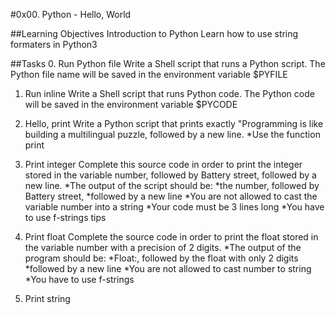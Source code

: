 #0x00. Python - Hello, World

##Learning Objectives
Introduction to Python
Learn how to use string formaters in Python3

##Tasks
0. Run Python file
Write a Shell script that runs a Python script.
The Python file name will be saved in the environment variable $PYFILE

1. Run inline
Write a Shell script that runs Python code.
The Python code will be saved in the environment variable $PYCODE

2. Hello, print
Write a Python script that prints exactly "Programming is like building a multilingual puzzle, followed by a new line.
	*Use the function print

3. Print integer
Complete this source code in order to print the integer stored in the variable number, followed by Battery street, followed by a new line.
	*The output of the script should be:
		*the number, followed by Battery street,
		*followed by a new line
	*You are not allowed to cast the variable number into a string
	*Your code must be 3 lines long
	*You have to use f-strings tips

4. Print float
Complete the source code in order to print the float stored in the variable number with a precision of 2 digits.
	*The output of the program should be:
		*Float:, followed by the float with only 2 digits
		*followed by a new line
	*You are not allowed to cast number to string
	*You have to use f-strings

5. Print string

